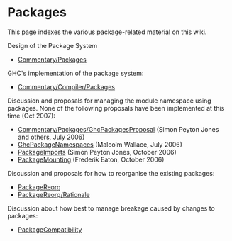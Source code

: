 # Packages


This page indexes the various package-related material on this wiki.


Design of the Package System

- [Commentary/Packages](commentary/packages)


GHC's implementation of the package system:

- [Commentary/Compiler/Packages](commentary/compiler/packages)


Discussion and proposals for managing the module namespace using packages.  None of the following proposals have been implemented at this time (Oct 2007):

- [Commentary/Packages/GhcPackagesProposal](commentary/packages/ghc-packages-proposal) (Simon Peyton Jones and others, July 2006)
- [GhcPackageNamespaces](ghc-package-namespaces) (Malcolm Wallace, July 2006)
- [PackageImports](package-imports) (Simon Peyton Jones, October 2006)
- [PackageMounting](package-mounting) (Frederik Eaton, October 2006)


Discussion and proposals for how to reorganise the existing packages:

- [PackageReorg](package-reorg)
- [PackageReorg/Rationale](package-reorg/rationale)


Discussion about how best to manage breakage caused by changes to packages:

- [PackageCompatibility](package-compatibility)